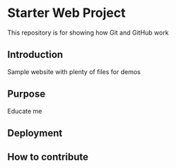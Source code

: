 # Starter Web Project

This repository is for showing how Git and GitHub work

## Introduction

Sample website with plenty of files for demos
## Purpose
Educate me
## Deployment
## How to contribute